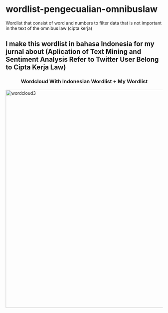 # wordlist-pengecualian-omnibuslaw
Wordlist that consist of word and numbers to filter data that is not important in the text of the omnibus law (cipta kerja)

## I make this wordlist in bahasa Indonesia for my jurnal about (Aplication of Text Mining and Sentiment Analysis Refer to Twitter User Belong to Cipta Kerja Law)

<h3 align="center">Wordcloud With Indonesian Wordlist + My Wordlist</h3>
<img src="https://github.com/asamarsal/wordlist-pengecualian-omnibuslaw/blob/main/img/Wordcloud3.PNG" alt="wordcloud3" width="700" height="700"/>
